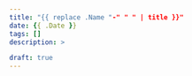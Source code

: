 ```yaml
---
title: "{{ replace .Name "-" " " | title }}"
date: {{ .Date }}
tags: []
description: >

draft: true
---
```


